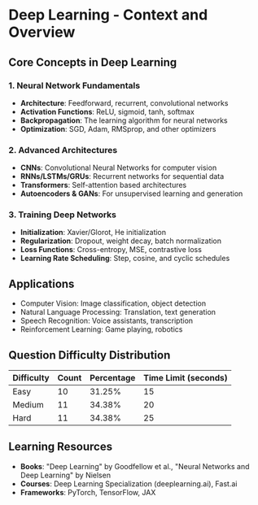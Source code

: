 # Deep Learning - Context and Overview

## Core Concepts in Deep Learning

### 1. Neural Network Fundamentals
- **Architecture**: Feedforward, recurrent, convolutional networks
- **Activation Functions**: ReLU, sigmoid, tanh, softmax
- **Backpropagation**: The learning algorithm for neural networks
- **Optimization**: SGD, Adam, RMSprop, and other optimizers

### 2. Advanced Architectures
- **CNNs**: Convolutional Neural Networks for computer vision
- **RNNs/LSTMs/GRUs**: Recurrent networks for sequential data
- **Transformers**: Self-attention based architectures
- **Autoencoders & GANs**: For unsupervised learning and generation

### 3. Training Deep Networks
- **Initialization**: Xavier/Glorot, He initialization
- **Regularization**: Dropout, weight decay, batch normalization
- **Loss Functions**: Cross-entropy, MSE, contrastive loss
- **Learning Rate Scheduling**: Step, cosine, and cyclic schedules

## Applications
- Computer Vision: Image classification, object detection
- Natural Language Processing: Translation, text generation
- Speech Recognition: Voice assistants, transcription
- Reinforcement Learning: Game playing, robotics

## Question Difficulty Distribution

| Difficulty | Count | Percentage | Time Limit (seconds) |
|------------|-------|------------|---------------------|
| Easy       | 10    | 31.25%     | 15                  |
| Medium     | 11    | 34.38%     | 20                  |
| Hard       | 11    | 34.38%     | 25                  |

## Learning Resources
- **Books**: "Deep Learning" by Goodfellow et al., "Neural Networks and Deep Learning" by Nielsen
- **Courses**: Deep Learning Specialization (deeplearning.ai), Fast.ai
- **Frameworks**: PyTorch, TensorFlow, JAX
